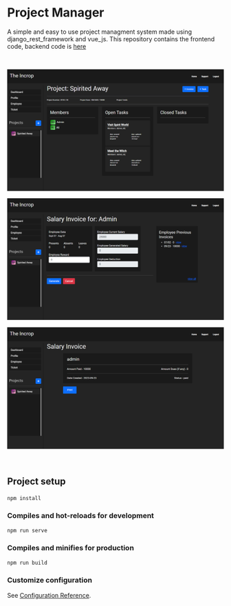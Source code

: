 # Project Manager
A simple and easy to use project managment system made using django_rest_framework and vue_js. This repository contains the frontend code, backend code is [here](https://github.com/ars-4/project_manager_backend.git)

<br>

![project view](/screenshots/project_view.png?raw=true)

![salary invoice creation view](/screenshots/invoice_creation_view.png?raw=true)

![salary invoice view](/screenshots/invoice_view.png?raw=true)

<br>

## Project setup
```
npm install
```

### Compiles and hot-reloads for development
```
npm run serve
```

### Compiles and minifies for production
```
npm run build
```

### Customize configuration
See [Configuration Reference](https://cli.vuejs.org/config/).
